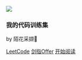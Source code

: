 

![](http://cdn.zblade.top/qiniu_img/zavatar2.jpg)



### **我的代码训练集**

by 陌花采撷🌸



[LeetCode](./documents/Page2.md )  [剑指Offer](./documents/Page3.md) [开始阅读](#documents)



